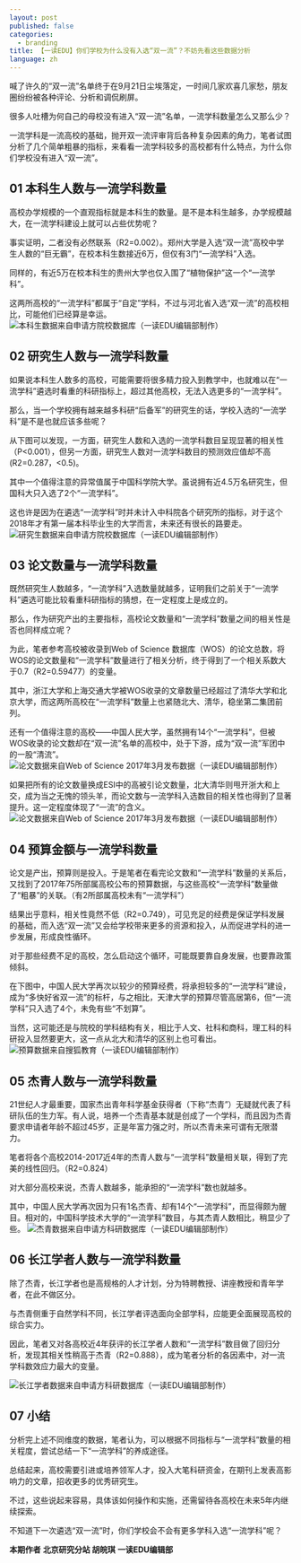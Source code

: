 ```yaml
---
layout: post
published: false
categories:
  - branding
title: 【一读EDU】你们学校为什么没有入选“双一流”？不妨先看这些数据分析
language: zh
---
```


喊了许久的“双一流”名单终于在9月21日尘埃落定，一时间几家欢喜几家愁，朋友圈纷纷被各种评论、分析和调侃刷屏。

很多人吐槽为何自己的母校没有进入“双一流”名单，一流学科数量怎么又那么少？

一流学科是一流高校的基础，抛开双一流评审背后各种复杂因素的角力，笔者试图分析了几个简单粗暴的指标，来看看一流学科较多的高校都有什么特点，为什么你们学校没有进入“双一流”。

## 01 本科生人数与一流学科数量

高校办学规模的一个直观指标就是本科生的数量。是不是本科生越多，办学规模越大，在一流学科建设上就可以占些优势呢？

事实证明，二者没有必然联系（R2=0.002）。郑州大学是入选“双一流”高校中学生人数的“巨无霸”，在校本科生数接近6万，但仅有3门“一流学科”入选。

同样的，有近5万在校本科生的贵州大学也仅入围了“植物保护”这一个“一流学科”。

这两所高校的“一流学科”都属于“自定”学科，不过与河北省入选“双一流”的高校相比，可能他们已经算是幸运。
![本科生数据来自申请方院校数据库（一读EDU编辑部制作）]({{site.baseurl}}/image/1.jpg)


## 02 研究生人数与一流学科数量

如果说本科生人数多的高校，可能需要将很多精力投入到教学中，也就难以在“一流学科”遴选时看重的科研指标上，超过其他高校，无法入选更多的“一流学科”。

那么，当一个学校拥有越来越多科研“后备军”的研究生的话，学校入选的“一流学科”是不是也就应该多些呢？

从下图可以发现，一方面，研究生人数和入选的一流学科数目呈现显著的相关性（P<0.001），但另一方面，研究生人数对一流学科数目的预测效应值却不高(R2=0.287，<0.5)。

其中一个值得注意的异常值属于中国科学院大学。虽说拥有近4.5万名研究生，但国科大只入选了2个“一流学科”。

这也许是因为在遴选“一流学科”时并未计入中科院各个研究所的指标，对于这个2018年才有第一届本科毕业生的大学而言，未来还有很长的路要走。
![研究生数据来自申请方院校数据库（一读EDU编辑部制作）]({{site.baseurl}}/image/2.jpg)


## 03 论文数量与一流学科数量

既然研究生人数越多，“一流学科”入选数量就越多，证明我们之前关于“一流学科”遴选可能比较看重科研指标的猜想，在一定程度上是成立的。

那么，作为研究产出的主要指标，高校论文数量和“一流学科”数量之间的相关性是否也同样成立呢？

为此，笔者参考高校被收录到Web of Science 数据库（WOS）的论文总数，将WOS的论文数量和“一流学科”数量进行了相关分析，终于得到了一个相关系数大于0.7（R2=0.59477）的变量。

其中，浙江大学和上海交通大学被WOS收录的文章数量已经超过了清华大学和北京大学，而这两所高校在“一流学科”数量上也紧随北大、清华，稳坐第二集团前列。

还有一个值得注意的高校——中国人民大学，虽然拥有14个“一流学科”，但被WOS收录的论文数却在“双一流”名单的高校中，处于下游，成为“双一流”军团中的一股“清流”。
![论文数据来自Web of Science 2017年3月发布数据（一读EDU编辑部制作）]({{site.baseurl}}/image/3.jpg)


如果把所有的论文数量换成ESI中的高被引论文数量，北大清华则甩开浙大和上交，成为当之无愧的领头羊，而论文数与一流学科入选数目的相关性也得到了显著提升。这一定程度体现了“一流”的含义。
![论文数据来自Web of Science 2017年3月发布数据（一读EDU编辑部制作）]({{site.baseurl}}/image/3.5.jpg)


## 04 预算金额与一流学科数量
论文是产出，预算则是投入。于是笔者在看完论文数和“一流学科”数量的关系后，又找到了2017年75所部属高校公布的预算数据，与这些高校“一流学科”数量做了“粗暴”的关联。（有2所部属高校未有“一流学科”）

结果出乎意料，相关性竟然不低（R2=0.749），可见充足的经费是保证学科发展的基础，而入选“双一流”又会给学校带来更多的资源和投入，从而促进学科的进一步发展，形成良性循环。

对于那些经费不足的高校，怎么启动这个循环，可能既要靠自身发展，也要靠政策倾斜。

在下图中，中国人民大学再次以较少的预算经费，将承担较多的“一流学科”建设，成为“多快好省双一流”的标杆，与之相比，天津大学的预算尽管高居第6，但“一流学科”只入选了4个，未免有些“不划算”。

当然，这可能还是与院校的学科结构有关，相比于人文、社科和商科，理工科的科研投入显然要更大，这一点从北大和清华的区别上也可看出。
![预算数据来自搜狐教育（一读EDU编辑部制作）]({{site.baseurl}}/image/4.jpg)

## 05 杰青人数与一流学科数量

21世纪人才最重要，国家杰出青年科学基金获得者（下称“杰青”）无疑就代表了科研队伍的生力军。有人说，培养一个杰青基本就是创成了一个学科，而且因为杰青要求申请者年龄不超过45岁，正是年富力强之时，所以杰青未来可谓有无限潜力。

笔者将各个高校2014-2017近4年的杰青人数与“一流学科”数量相关联，得到了完美的线性回归。（R2=0.824）

对大部分高校来说，杰青人数越多，能承担的“一流学科”数也就越多。

其中，中国人民大学再次因为只有1名杰青、却有14个“一流学科”，而显得颇为醒目。相对的，中国科学技术大学的“一流学科”数目，与其杰青人数相比，稍显少了些。
![杰青数据来自申请方科研数据库（一读EDU编辑部制作）]({{site.baseurl}}/image/5.jpg)


## 06 长江学者人数与一流学科数量

除了杰青，长江学者也是高规格的人才计划，分为特聘教授、讲座教授和青年学者，在此不做区分。

与杰青侧重于自然学科不同，长江学者评选面向全部学科，应能更全面展现高校的综合实力。

因此，笔者又对各高校近4年获评的长江学者人数和“一流学科”数目做了回归分析，发现其相关性稍高于杰青（R2=0.888），成为笔者分析的各因素中，对一流学科数效应力最大的变量。

![长江学者数据来自申请方科研数据库（一读EDU编辑部制作）]({{site.baseurl}}/image/6.jpg)

## 07 小结

分析完上述不同维度的数据，笔者认为，可以根据不同指标与“一流学科”数量的相关程度，尝试总结一下“一流学科”的养成途径。

总结起来，高校需要引进或培养领军人才，投入大笔科研资金，在期刊上发表高影响力的文章，招收更多的优秀研究生。

不过，这些说起来容易，具体该如何操作和实施，还需留待各高校在未来5年内继续探索。

不知道下一次遴选“双一流”时，你们学校会不会有更多学科入选“一流学科”呢？

**本期作者**
**北京研究分站 胡皖琪**
**一读EDU编辑部**